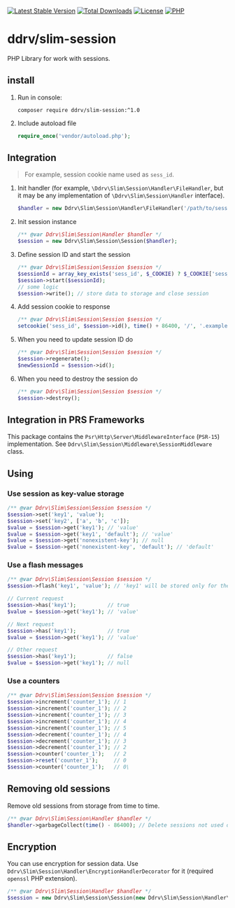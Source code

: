 [![Latest Stable Version](https://img.shields.io/packagist/v/ddrv/slim-session.svg?style=flat-square)](https://packagist.org/packages/ddrv/slim-session)
[![Total Downloads](https://img.shields.io/packagist/dt/ddrv/slim-session.svg?style=flat-square)](https://packagist.org/packages/ddrv/slim-session/stats)
[![License](https://img.shields.io/packagist/l/ddrv/slim-session.svg?style=flat-square)](https://github.com/ddrv/slim-session/blob/master/LICENSE)
[![PHP](https://img.shields.io/packagist/php-v/ddrv/slim-session.svg?style=flat-square)](https://php.net)

# ddrv/slim-session

PHP Library for work with sessions.

## install

1. Run in console:
    ```text
    composer require ddrv/slim-session:^1.0
    ```
1. Include autoload file
    ```php
    require_once('vendor/autoload.php');
    ```

## Integration

> For example, session cookie name used as `sess_id`.

1. Init handler (for example, `\Ddrv\Slim\Session\Handler\FileHandler`, but it may be any implementation of `\Ddrv\Slim\Session\Handler` interface).
    ```php
    $handler = new Ddrv\Slim\Session\Handler\FileHandler('/path/to/sessions', 'sess_id');
    ```

1. Init session instance
    ```php
    /** @var Ddrv\Slim\Session\Handler $handler */
    $session = new Ddrv\Slim\Session\Session($handler);
    ```
   
1. Define session ID and start the session
    ```php
    /** @var Ddrv\Slim\Session\Session $session */
    $sessionId = array_key_exists('sess_id', $_COOKIE) ? $_COOKIE['sess_id'] : null; 
    $session->start($sessionId);
    // some logic
    $session->write(); // store data to storage and close session
    ```

1. Add session cookie to response

    ```php
    /** @var Ddrv\Slim\Session\Session $session */
    setcookie('sess_id', $session->id(), time() + 86400, '/', '.example.com', false, true);
    ```

1. When you need to update session ID do

    ```php
    /** @var Ddrv\Slim\Session\Session $session */
    $session->regenerate();
    $newSessionId = $session->id();
    ```

1. When you need to destroy the session do

    ```php
    /** @var Ddrv\Slim\Session\Session $session */
    $session->destroy();
    ```


## Integration in PRS Frameworks

This package contains the `Psr\Http\Server\MiddlewareInterface` (`PSR-15`) implementation. See `Ddrv\Slim\Session\Middleware\SessionMiddleware` class.

## Using

### Use session as key-value storage

```php
/** @var Ddrv\Slim\Session\Session $session */
$session->set('key1', 'value');
$session->set('key2', ['a', 'b', 'c']);
$value = $session->get('key1'); // 'value'
$value = $session->get('key1', 'default'); // 'value'
$value = $session->get('nonexistent-key'); // null
$value = $session->get('nonexistent-key', 'default'); // 'default'
```

### Use a flash messages

```php
/** @var Ddrv\Slim\Session\Session $session */
$session->flash('key1', 'value'); // 'key1' will be stored only for the current and the next request

// Current request
$session->has('key1');          // true
$value = $session->get('key1'); // 'value'

// Next request
$session->has('key1');          // true
$value = $session->get('key1'); // 'value'

// Other request
$session->has('key1');          // false
$value = $session->get('key1'); // null
```

### Use a counters

```php
/** @var Ddrv\Slim\Session\Session $session */
$session->increment('counter_1'); // 1
$session->increment('counter_1'); // 2
$session->increment('counter_1'); // 3
$session->increment('counter_1'); // 4
$session->increment('counter_1'); // 5
$session->decrement('counter_1'); // 4
$session->decrement('counter_1'); // 3
$session->decrement('counter_1'); // 2
$session->counter('counter_1');   // 2
$session->reset('counter_1');     // 0
$session->counter('counter_1');   // 0\
```

## Removing old sessions

Remove old sessions from storage from time to time.

```php
/** @var Ddrv\Slim\Session\Handler $handler */
$handler->garbageCollect(time() - 86400); // Delete sessions not used during the day  
```

## Encryption

You can use encryption for session data. Use `Ddrv\Slim\Session\Handler\EncryptionHandlerDecorator` for it (required `openssl` PHP extension).

```php
/** @var Ddrv\Slim\Session\Handler $handler */
$session = new Ddrv\Slim\Session\Session(new Ddrv\Slim\Session\Handler\EncryptedHandlerDecorator($handler, 'secret-key'));
``` 
